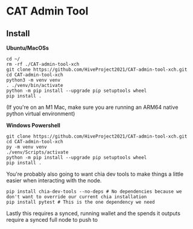 CAT Admin Tool
=======

Install
-------

**Ubuntu/MacOSs**
```
cd ~/
rm -rf ./CAT-admin-tool-xch
git clone https://github.com/HiveProject2021/CAT-admin-tool-xch.git
cd CAT-admin-tool-xch
python3 -m venv venv
. ./venv/bin/activate
python -m pip install --upgrade pip setuptools wheel
pip install .
```
(If you're on an M1 Mac, make sure you are running an ARM64 native python virtual environment)

**Windows Powershell**
```
git clone https://github.com/HiveProject2021/CAT-admin-tool-xch.git
cd CAT-admin-tool-xch
py -m venv venv
./venv/Scripts/activate
python -m pip install --upgrade pip setuptools wheel
pip install .
```

You're probably also going to want chia dev tools to make things a little easier when interacting with the node.

```
pip install chia-dev-tools --no-deps # No dependencies because we don't want to override our current chia installation
pip install pytest # This is the one dependency we need
```

Lastly this requires a synced, running wallet and the spends it outputs require a synced full node to push to
